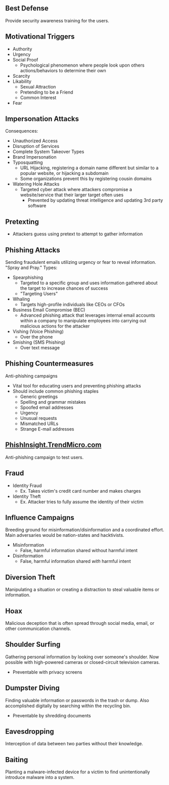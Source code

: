 ## Best Defense
Provide security awareness training for the users.

## Motivational Triggers
- Authority
- Urgency
- Social Proof
	- Psychological phenomenon where people look upon others actions/behaviors to determine their own
- Scarcity
- Likability
	- Sexual Attraction
	- Pretending to be a Friend
	- Common Interest
- Fear

## Impersonation Attacks
Consequences:
- Unauthorized Access
- Disruption of Services
- Complete System Takeover
Types
- Brand Impersonation
- Typosquatting
	- URL Hijacking, registering a domain name different but similar to a popular website, or hijacking a subdomain
	- Some organizations prevent this by registering cousin domains
- Watering Hole Attacks
	- Targeted cyber attack where attackers compromise a website/service that their larger target often uses
		- Prevented by updating threat intelligence and updating 3rd party software

## Pretexting
- Attackers guess using pretext to attempt to gather information

## Phishing Attacks
Sending fraudulent emails utilizing urgency or fear to reveal information. "Spray and Pray."
Types:
- Spearphishing
	- Targeted to a specific group and uses information gathered about the target to increase chances of success
	- "Targeting Users"
- Whaling
	- Targets high-profile individuals like CEOs or CFOs
- Business Email Compromise (BEC)
	- Advanced phishing attack that leverages internal email accounts within a company to manipulate employees into carrying out malicious actions for the attacker
- Vishing (Voice Phishing)
	- Over the phone
- Smishing (SMS Phishing)
	- Over text message

## Phishing Countermeasures
Anti-phishing campaigns
- Vital tool for educating users and preventing phishing attacks
- Should include common phishing staples
	- Generic greetings
	- Spelling and grammar mistakes
	- Spoofed email addresses
	- Urgency
	- Unusual requests
	- Mismatched URLs
	- Strange E-mail addresses

## [PhishInsight.TrendMicro.com](https://phishinsight.trendmicro.com)
Anti-phishing campaign to test users.

## Fraud
- Identity Fraud
	- Ex. Takes victim's credit card number and makes charges
- Identity Theft
	- Ex. Attacker tries to fully assume the identity of their victim

## Influence Campaigns
Breeding ground for misinformation/disinformation and a coordinated effort. Main adversaries would be nation-states and hacktivists.
- Misinformation
	- False, harmful information shared without harmful intent
- Disinformation
	- False, harmful information shared *with* harmful intent

## Diversion Theft
Manipulating a situation or creating a distraction to steal valuable items or information.

## Hoax
Malicious deception that is often spread through social media, email, or other communication channels.

## Shoulder Surfing
Gathering personal information by looking over someone's shoulder. Now possible with high-powered cameras or closed-circuit television cameras.
- Preventable with privacy screens

## Dumpster Diving
Finding valuable information or passwords in the trash or dump. Also accomplished digitally by searching within the recycling bin.
- Preventable by shredding documents

## Eavesdropping
Interception of data between two parties without their knowledge.

## Baiting
Planting a malware-infected device for a victim to find unintentionally introduce malware into a system.